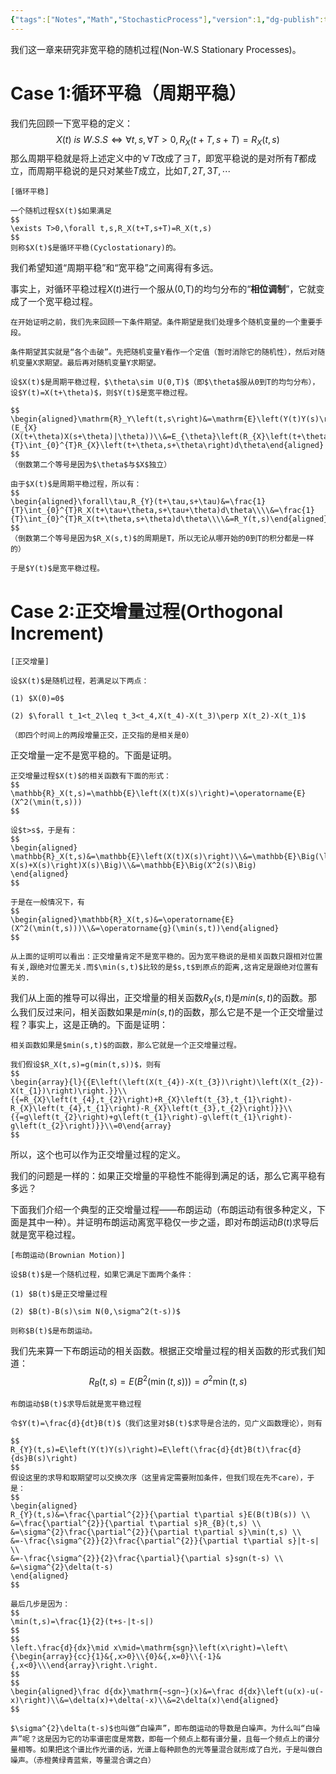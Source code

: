 ```yaml
---
{"tags":["Notes","Math","StochasticProcess"],"version":1,"dg-publish":true,"permalink":"/课堂笔记/随机过程/非宽平稳过程/","dgPassFrontmatter":true}
---
```



我们这一章来研究非宽平稳的随机过程(Non-W.S Stationary Processes)。

# Case 1:循环平稳（周期平稳）

我们先回顾一下宽平稳的定义：
$$
X(t)~is~W.S.S\Longleftrightarrow\forall t,s,\forall T>0,R_X(t+T,s+T)=R_X(t,s)
$$
那么周期平稳就是将上述定义中的$\forall T$改成了$\exists T$，即宽平稳说的是对所有$T$都成立，而周期平稳说的是只对某些$T$成立，比如$T,2T,3T,\cdots$

```ad-definition
[循环平稳]

一个随机过程$X(t)$如果满足
$$
\exists T>0,\forall t,s,R_X(t+T,s+T)=R_X(t,s)
$$
则称$X(t)$是循环平稳(Cyclostationary)的。
```

我们希望知道“周期平稳”和“宽平稳”之间离得有多远。

事实上，对循环平稳过程$X(t)$进行一个服从(0,T)的均匀分布的“**相位调制**”，它就变成了一个宽平稳过程。

```ad-info
在开始证明之前，我们先来回顾一下条件期望。条件期望是我们处理多个随机变量的一个重要手段。

条件期望其实就是“各个击破”。先把随机变量Y看作一个定值（暂时消除它的随机性），然后对随机变量X求期望。最后再对随机变量Y求期望。
```

```ad-proposition
设$X(t)$是周期平稳过程，$\theta\sim U(0,T)$（即$\theta$服从0到T的均匀分布），设$Y(t)=X(t+\theta)$，则$Y(t)$是宽平稳过程。
```

```ad-proof
$$
\begin{aligned}\mathrm{R}_Y\left(t,s\right)&=\mathrm{E}\left(Y(t)Y(s)\right)\\&=\mathrm{E}\left(X(t+\theta)X(s+\theta)\right)\\&=\mathrm{E}\left(X(w,t+\theta(w)\right)X(w,s+\theta(w))\\&=E_{\theta}(E_{X}(X(t+\theta)X(s+\theta)|\theta))\\&=E_{\theta}\left(R_{X}\left(t+\theta,s+\theta\right)\right)\\&=\frac{1}{T}\int_{0}^{T}R_{X}\left(t+\theta,s+\theta\right)d\theta\end{aligned}
$$
（倒数第二个等号是因为$\theta$与$X$独立）

由于$X(t)$是周期平稳过程，所以有：
$$
\begin{aligned}\forall\tau,R_{Y}(t+\tau,s+\tau)&=\frac{1}{T}\int_{0}^{T}R_X(t+\tau+\theta,s+\tau+\theta)d\theta\\\\&=\frac{1}{T}\int_{0}^{T}R_X(t+\theta,s+\theta)d\theta\\\\&=R_Y(t,s)\end{aligned}
$$
（倒数第二个等号是因为$R_X(s,t)$的周期是T，所以无论从哪开始的0到T的积分都是一样的）

于是$Y(t)$是宽平稳过程。
```

# Case 2:正交增量过程(Orthogonal Increment)

```ad-definition
[正交增量]

设$X(t)$是随机过程，若满足以下两点：

(1) $X(0)=0$

(2) $\forall t_1<t_2\leq t_3<t_4,X(t_4)-X(t_3)\perp X(t_2)-X(t_1)$

（即四个时间上的两段增量正交，正交指的是相关是0）
```

正交增量一定不是宽平稳的。下面是证明。

```ad-proposition
正交增量过程$X(t)$的相关函数有下面的形式：
$$
\mathbb{R}_X(t,s)=\mathbb{E}\left(X(t)X(s)\right)=\operatorname{E}(X^2(\min(t,s)))
$$
```

```ad-proof
设$t>s$，于是有：
$$
\begin{aligned}
\mathbb{R}_X(t,s)&=\mathbb{E}\left(X(t)X(s)\right)\\&=\mathbb{E}\Big(\left(X(t)-X(s)+X(s)\right)X(s)\Big)\\&=\mathbb{E}\Big(X^2(s)\Big)
\end{aligned}
$$

于是在一般情况下，有
$$
\begin{aligned}\mathbb{R}_X(t,s)&=\operatorname{E}(X^2(\min(t,s)))\\&=\operatorname{g}(\min(s,t))\end{aligned}
$$
```

```ad-remark
从上面的证明可以看出：正交增量肯定不是宽平稳的。因为宽平稳说的是相关函数只跟相对位置有关,跟绝对位置无关.而$\min(s,t)$比较的是$s,t$到原点的距离,这肯定是跟绝对位置有关的.
```

我们从上面的推导可以得出，正交增量的相关函数$R_X(s,t)$是$min(s,t)$的函数。那么我们反过来问，相关函数如果是$min(s,t)$的函数，那么它是不是一个正交增量过程？事实上，这是正确的。下面是证明：

```ad-proposition
相关函数如果是$min(s,t)$的函数，那么它就是一个正交增量过程。
```

```ad-proof
我们假设$R_X(t,s)=g(min(t,s))$，则有
$$
\begin{array}{l}{{E\left(\left(X(t_{4})-X(t_{3})\right)\left(X(t_{2})-X(t_{1})\right)\right.}}\\{{=R_{X}\left(t_{4},t_{2}\right)+R_{X}\left(t_{3},t_{1}\right)-R_{X}\left(t_{4},t_{1}\right)-R_{X}\left(t_{3},t_{2}\right)}}\\{{=g\left(t_{2}\right)+g\left(t_{1}\right)-g\left(t_{1}\right)-g\left(t_{2}\right)}}\\=0\end{array}
$$
```

所以，这个也可以作为正交增量过程的定义。

我们的问题是一样的：如果正交增量的平稳性不能得到满足的话，那么它离平稳有多远？

下面我们介绍一个典型的正交增量过程——布朗运动（布朗运动有很多种定义，下面是其中一种）。并证明布朗运动离宽平稳仅一步之遥，即对布朗运动$B(t)$求导后就是宽平稳过程。

```ad-definition
[布朗运动(Brownian Motion)]

设$B(t)$是一个随机过程，如果它满足下面两个条件：

(1) $B(t)$是正交增量过程

(2) $B(t)-B(s)\sim N(0,\sigma^2(t-s))$

则称$B(t)$是布朗运动。
```

我们先来算一下布朗运动的相关函数。根据正交增量过程的相关函数的形式我们知道：
$$
R_{B}(t,s)=E\left(B^{2}(\min(t,s))\right)=\sigma^{2}\min(t,s)
$$

```ad-proposition
布朗运动$B(t)$求导后就是宽平稳过程
```

```ad-proof
令$Y(t)=\frac{d}{dt}B(t)$（我们这里对$B(t)$求导是合法的，见广义函数理论），则有

$$
R_{Y}(t,s)=E\left(Y(t)Y(s)\right)=E\left(\frac{d}{dt}B(t)\frac{d}{ds}B(s)\right)
$$
假设这里的求导和取期望可以交换次序（这里肯定需要附加条件，但我们现在先不care），于是：
$$
\begin{aligned}
R_{Y}(t,s)&=\frac{\partial^{2}}{\partial t\partial s}E(B(t)B(s)) \\
&=\frac{\partial^{2}}{\partial t\partial s}R_{B}(t,s) \\
&=\sigma^{2}\frac{\partial^{2}}{\partial t\partial s}\min(t,s) \\
&=-\frac{\sigma^{2}}{2}\frac{\partial^{2}}{\partial t\partial s}|t-s| \\
&=-\frac{\sigma^{2}}{2}\frac{\partial}{\partial s}sgn(t-s) \\
&=\sigma^{2}\delta(t-s)
\end{aligned}
$$
```

```ad-info
最后几步是因为：
$$
\min(t,s)=\frac{1}{2}(t+s-|t-s|)
$$
$$
\left.\frac{d}{dx}\mid x\mid=\mathrm{sgn}\left(x\right)=\left\{\begin{array}{cc}{1}&{,x>0}\\{0}&{,x=0}\\{-1}&{,x<0}\\\end{array}\right.\right.
$$
$$
\begin{aligned}\frac d{dx}\mathrm{~sgn~}(x)&=\frac d{dx}\left(u(x)-u(-x)\right)\\&=\delta(x)+\delta(-x)\\&=2\delta(x)\end{aligned}
$$
```

```ad-remark
$\sigma^{2}\delta(t-s)$也叫做“白噪声”，即布朗运动的导数是白噪声。为什么叫“白噪声”呢？这是因为它的功率谱密度是常数，即每一个频点上都有谱分量，且每一个频点上的谱分量相等。如果把这个谱比作光谱的话，光谱上每种颜色的光等量混合就形成了白光，于是叫做白噪声。（赤橙黄绿青蓝紫，等量混合谓之白）
```
